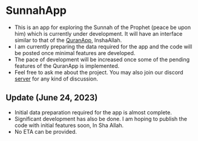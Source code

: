 # SunnahApp
- This is an app for exploring the Sunnah of the Prophet (peace be upon him) which is currently under development. It will have an interface similar to that of the [QuranApp](https://github.com/AlfaazPlus/QuranApp), InshaAllah.
- I am currently preparing the data required for the app and the code will be posted once minimal features are developed.
- The pace of development will be increased once some of the pending features of the QuranApp is implemented.
- Feel free to ask me about the project. You may also join our discord [server](https://discord.com/invite/vtutnwzxRb) for any kind of discussion.

## Update (June 24, 2023)
- Initial data preparation required for the app is almost complete.
- Significant development has also be done. I am hoping to publish the code with initial features soon, In Sha Allah.
- No ETA can be provided.
